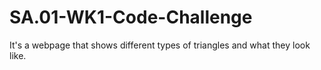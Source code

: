 # SA.01-WK1-Code-Challenge
It's a webpage that shows different types of triangles and what they look like.
